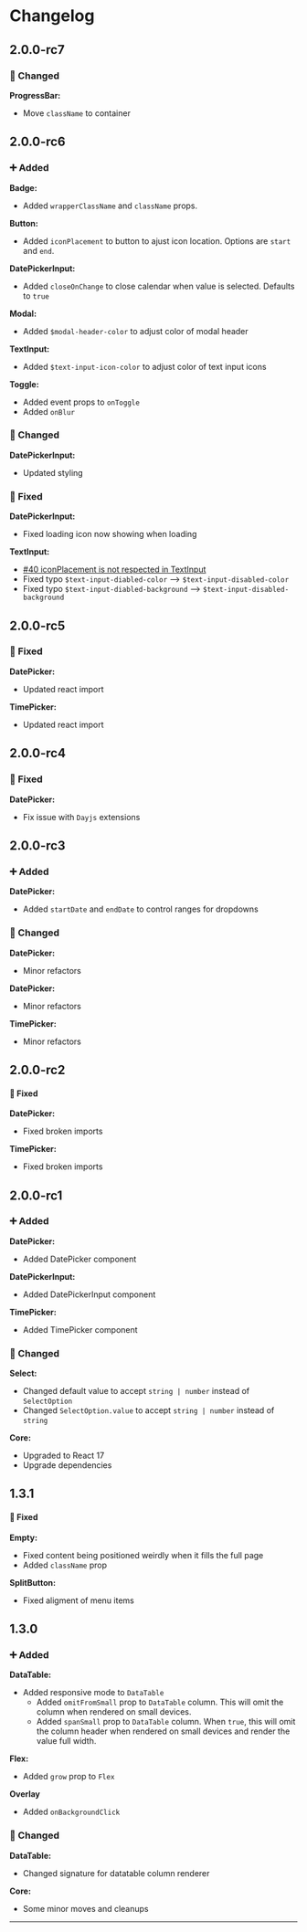 # Changelog

## 2.0.0-rc7

### 📝 Changed

**ProgressBar:**

- Move `className` to container

## 2.0.0-rc6

### ➕ Added

**Badge:**

- Added `wrapperClassName` and `className` props.

**Button:**

- Added `iconPlacement` to button to ajust icon location. Options are `start` and `end`.

**DatePickerInput:**

- Added `closeOnChange` to close calendar when value is selected. Defaults to `true`

**Modal:**

- Added `$modal-header-color` to adjust color of modal header

**TextInput:**

- Added `$text-input-icon-color` to adjust color of text input icons

**Toggle:**

- Added event props to `onToggle`
- Added `onBlur`

### 📝 Changed

**DatePickerInput:**

- Updated styling

### 🐞 Fixed

**DatePickerInput:**

- Fixed loading icon now showing when loading

**TextInput:**

- [#40 iconPlacement is not respected in TextInput](https://github.com/joachimdalen/DevUI/issues/40)
- Fixed typo `$text-input-diabled-color` --> `$text-input-disabled-color`
- Fixed typo `$text-input-diabled-background` --> `$text-input-disabled-background`

## 2.0.0-rc5

### 🐞 Fixed

**DatePicker:**

- Updated react import

**TimePicker:**

- Updated react import

## 2.0.0-rc4

### 🐞 Fixed

**DatePicker:**

- Fix issue with `Dayjs` extensions

## 2.0.0-rc3

### ➕ Added

**DatePicker:**

- Added `startDate` and `endDate` to control ranges for dropdowns

### 📝 Changed

**DatePicker:**

- Minor refactors

**DatePicker:**

- Minor refactors

**TimePicker:**

- Minor refactors

## 2.0.0-rc2

#### 🐞 Fixed

**DatePicker:**

- Fixed broken imports

**TimePicker:**

- Fixed broken imports

## 2.0.0-rc1

### ➕ Added

**DatePicker:**

- Added DatePicker component

**DatePickerInput:**

- Added DatePickerInput component

**TimePicker:**

- Added TimePicker component

### 📝 Changed

**Select:**

- Changed default value to accept `string | number` instead of `SelectOption`
- Changed `SelectOption.value` to accept `string | number` instead of `string`

**Core:**

- Upgraded to React 17
- Upgrade dependencies

## 1.3.1

#### 🐞 Fixed

**Empty:**

- Fixed content being positioned weirdly when it fills the full page
- Added `className` prop

**SplitButton:**

- Fixed aligment of menu items

## 1.3.0

### ➕ Added

**DataTable:**

- Added responsive mode to `DataTable`
  - Added `omitFromSmall` prop to `DataTable` column. This will omit the column when rendered on small devices.
  - Added `spanSmall` prop to `DataTable` column. When `true`, this will omit the column header when rendered on small devices and render the value full width.

**Flex:**

- Added `grow` prop to `Flex`

**Overlay**

- Added `onBackgroundClick`

### 📝 Changed

**DataTable:**

- Changed signature for datatable column renderer

**Core:**

- Some minor moves and cleanups

---

<!---
Changelog template:

## 0.0.X
#### ➕ Added
 This was added
#### 📝 Changed
 This was changed
#### 🐞 Fixed
 This was fixed
-->
